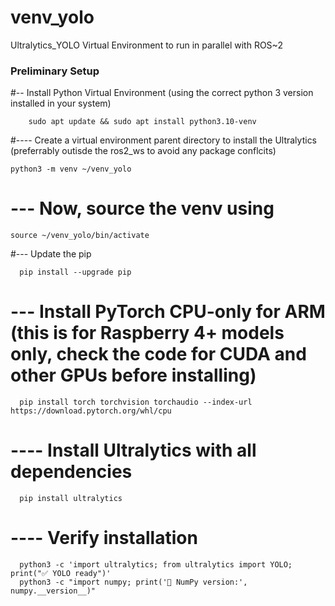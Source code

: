 # venv_yolo
Ultralytics_YOLO Virtual Environment to run in parallel with ROS~2

### Preliminary Setup

#-- Install Python Virtual Environment (using the correct python 3 version installed in your system)

        sudo apt update && sudo apt install python3.10-venv
        
#---- Create a virtual environment parent directory to install the Ultralytics (preferrably outisde the ros2_ws to avoid any package conflcits)

    python3 -m venv ~/venv_yolo

# --- Now, source the venv using

    source ~/venv_yolo/bin/activate

#--- Update the pip

      pip install --upgrade pip

# --- Install PyTorch CPU-only for ARM (this is for Raspberry 4+ models only, check the code for CUDA and other GPUs before installing)

      pip install torch torchvision torchaudio --index-url https://download.pytorch.org/whl/cpu

# ---- Install Ultralytics with all dependencies

      pip install ultralytics


# ---- Verify installation

      python3 -c 'import ultralytics; from ultralytics import YOLO; print("✅ YOLO ready")'
      python3 -c "import numpy; print('🔢 NumPy version:', numpy.__version__)"
